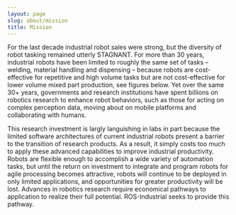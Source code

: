 ```yaml
---
layout: page
slug: about/mission
title: Mission
---
```



For the last decade industrial robot sales were strong, but the diversity of robot tasking remained utterly STAGNANT. For more than 30 years, industrial robots have been limited to roughly the same set of tasks – welding, material handling and dispensing – because robots are cost-effective for repetitive and high volume tasks but are not cost-effective for lower volume mixed part production, see figures below. Yet over the same 30+ years, governments and research institutions have spent billions on robotics research to enhance robot behaviors, such as those for acting on complex perception data, moving about on mobile platforms and collaborating with humans.

This research investment is largly languishing in labs in part because the limited software architectures of current industrial robots present a barrier to the transition of research products. As a result, it simply costs too much to apply these advanced capabilities to improve industrial productivity. Robots are flexible enough to accomplish a wide variety of automation tasks, but until the return on investment to integrate and program robots for agile processing becomes attractive, robots will continue to be deployed in only limited applications, and opportunities for greater productivity will be lost. Advances in robotics research require economical pathways to application to realize their full potential. ROS-Industrial seeks to provide this pathway.